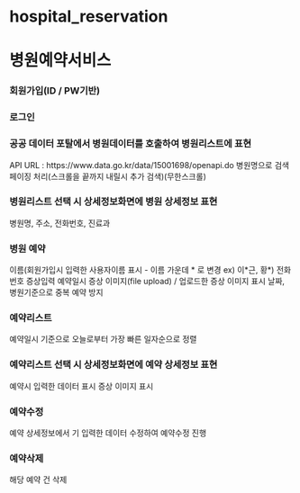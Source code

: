 # hospital_reservation
<h1>병원예약서비스</h1>

<h3>회원가입(ID / PW기반)</h3>
<h3>로그인</h3>

<h3>공공 데이터 포탈에서 병원데이터를 호출하여 병원리스트에 표현</h3>
API URL : https://www.data.go.kr/data/15001698/openapi.do
병원명으로 검색
페이징 처리(스크롤을 끝까지 내릴시 추가 검색)(무한스크롤)

<h3>병원리스트 선택 시 상세정보화면에 병원 상세정보 표현</h3>
병원명, 주소, 전화번호, 진료과

<h3>병원 예약</h3>
이름(회원가입시 입력한 사용자이름 표시 - 이름 가운데 * 로 변경 ex) 이*근, 황*)
전화번호
증상입력
예약일시
증상 이미지(file upload) / 업로드한 증상 이미지 표시
날짜, 병원기준으로 중복 예약 방지

<h3>예약리스트</h3>
예약일시 기준으로 오늘로부터 가장 빠른 일자순으로 정렬

<h3>예약리스트 선택 시 상세정보화면에 예약 상세정보 표현</h3>
예약시 입력한 데이터 표시
증상 이미지 표시

<h3>예약수정</h3>
예약 상세정보에서 기 입력한 데이터 수정하여 예약수정 진행

<h3>예약삭제</h3>
해당 예약 건 삭제

